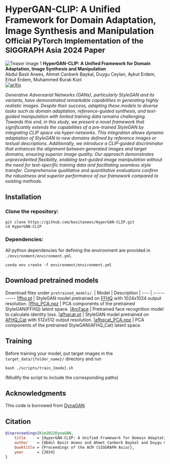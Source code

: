 # HyperGAN-CLIP: A Unified Framework for Domain Adaptation, Image Synthesis and Manipulation <br><sub>Official PyTorch Implementation of the SIGGRAPH Asia 2024 Paper</sub>
![Teaser image 1](srcs/teaser.png)
**HyperGAN-CLIP: A Unified Framework for Domain Adaptation, Image Synthesis and Manipulation**<br>
Abdul Basit Anees, Ahmet Canberk Baykal, Duygu Ceylan, Aykut Erdem, Erkut Erdem, Muhammed Burak Kızıl<br>
[![arXiv]()](https://arxiv.org/abs/xxxx.xxxxx)

*Generative Adversarial Networks (GANs), particularly StyleGAN and its variants, have demonstrated remarkable capabilities in generating highly realistic images. Despite their success, adapting these models to diverse tasks such as domain adaptation, reference-guided synthesis, and text-guided manipulation with limited training data remains challenging. Towards this end, in this study, we present a novel framework that significantly extends the capabilities of a pre-trained StyleGAN by integrating CLIP space via hyper-networks. This integration allows dynamic adaptation of StyleGAN to new domains defined by reference images or textual descriptions. Additionally, we introduce a CLIP-guided discriminator that enhances the alignment between generated images and target domains, ensuring superior image quality. Our approach demonstrates unprecedented flexibility, enabling text-guided image manipulation without the need for text-specific training data and facilitating seamless style transfer. Comprehensive qualitative and quantitative evaluations confirm the robustness and superior performance of our framework compared to existing methods.*

## Installation
### Clone the repository:
```shell
git clone https://github.com/basitanees/HyperGAN-CLIP.git
cd HyperGAN-CLIP
```

### Dependencies:
All python dependencies for defining the environment are provided in `./environment/environment.yml`.
```shell
conda env create -f environment/environment.yml
```

## Download pretrained models
Download files under `pretrained_models/`.
| Model | Description
| :--- | :----------
|[ffhq.pt](https://drive.google.com/uc?id=1XQabKtkpMltyZkFYidX4jd8Zrii5eTyI&export=download) | StyleGAN model pretrained on [FFHQ](https://github.com/NVlabs/ffhq-dataset) with 1024x1024 output resolution.
|[ffhq_PCA.npz](https://drive.google.com/uc?id=13b81CBny0VgxWJWWEylNJkNbXuQ512ug&export=download) | PCA components of the pretrained StyleGAN(FFHQ) latent space.
|[ArcFace](https://drive.google.com/uc?id=1bwcB_AvbD0_qHGUoQCxzbp2wEurhjD4c&export=download) | Pretrained face recognition model to calculate identity loss.
|[afhqcat.pt](https://drive.google.com/uc?id=17K_U0IKaVKoQT4lJ6zf1h6ijfmrHSB7B&export=download) | StyleGAN model pretrained on [AFHQ_Cat](https://github.com/clovaai/stargan-v2) with 512x512 output resolution.
|[afhqcat_PCA.npz](https://drive.google.com/uc?id=1_JiWz-8eiki-LFFF0Aerf8GpM6mpjpYR&export=download) | PCA components of the pretrained StyleGAN(AFHQ_Cat) latent space.

## Training
Before training your model, put target images in the `target_data/{folder_name}/` directory and run
```shell
bash ./scripts/train_{mode}.sh
```
(Modify the script to include the corresponding paths)


## Acknowledgments
This code is borrowed from [DynaGAN](https://github.com/blueGorae/DynaGAN).


## Citation

```bibtex
@inproceedings{Kim2022DynaGAN,
    title     = {HyperGAN-CLIP: A Unified Framework for Domain Adaptation, Image Synthesis and Manipulation},
    author    = {Abdul Basit Anees and Ahmet Canberk Baykal and Duygu Ceylan and Aykut Erdem and Erkut Erdem and Muhammed Burak Kızıl},
    booktitle = {Proceedings of the ACM (SIGGRAPH Asia)},
    year      = {2024}
}
``` 